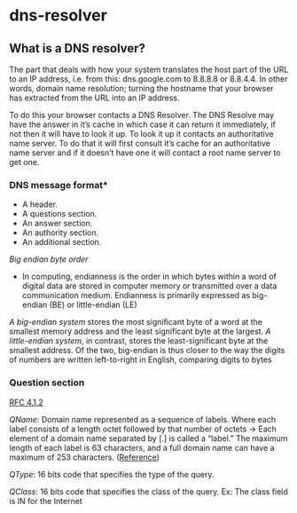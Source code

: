 # dns-resolver


## What is a DNS resolver?

The part that deals with how your system translates the host part of the URL to an IP address, i.e. from this: dns.google.com to 8.8.8.8 or 8.8.4.4. In other words, domain name resolution; turning the hostname that your browser has extracted from the URL into an IP address.

To do this your browser contacts a DNS Resolver. The DNS Resolve may have the answer in it’s cache in which case it can return it immediately, if not then it will have to look it up. To look it up it contacts an authoritative name server. To do that it will first consult it’s cache for an authoritative name server and if it doesn’t have one it will contact a root name server to get one.

### DNS message format*

  * A header.
  * A questions section.
  * An answer section.
  * An authority section.
  * An additional section.

  *Big endian byte order*

  * In computing, endianness is the order in which bytes within a word of digital data are stored in computer memory or transmitted over a data communication medium. Endianness is primarily expressed as big-endian (BE) or little-endian (LE)

  *A big-endian system* stores the most significant byte of a word at the smallest memory address and the least significant byte at the largest. *A little-endian system*, in contrast, stores the least-significant byte at the smallest address. Of the two, big-endian is thus closer to the way the digits of numbers are written left-to-right in English, comparing digits to bytes

  ### Question section

  [RFC 4.1.2](https://datatracker.ietf.org/doc/html/rfc1035#section-4.1.1)

  *QName*: Domain name represented as a sequence of labels. Where each label consists of a length octet followed by that number of octets
    -> Each element of a domain name separated by [.] is called a “label.” The maximum length of each label is 63 characters, and a full domain name can have a maximum of 253 characters. ([Reference](https://www.nic.ad.jp/timeline/en/20th/appendix1.html#:~:text=Format%20of%20a%20domain%20name,a%20maximum%20of%20253%20characters.))

  *QType*: 16 bits code that specifies the type of the query.

  *QClass*: 16 bits code that specifies the class of the query. Ex: The class field is IN for the Internet   